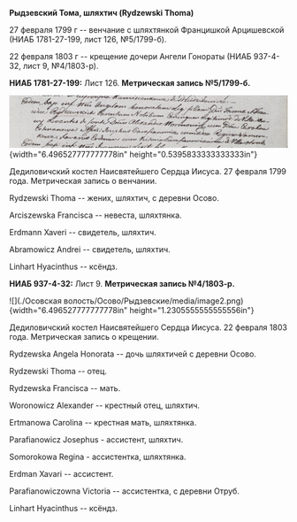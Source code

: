 **Рыдзевский Тома, шляхтич (Rydzewski Thoma)**

27 февраля 1799 г -- венчание с шляхтянкой Францишкой Арцишевской (НИАБ
1781-27-199, лист 126, №5/1799-б).

22 февраля 1803 г -- крещение дочери Ангели Гонораты (НИАБ 937-4-32,
лист 9, №4/1803-р).

**НИАБ 1781-27-199:** Лист 126. **Метрическая запись №5/1799-б.**

![](./media/5912a882199e55757c7f9ecbaed99ee340ec80e3.png){width="6.496527777777778in"
height="0.5395833333333333in"}

Дедиловичский костел Наисвятейшего Сердца Иисуса. 27 февраля 1799 года.
Метрическая запись о венчании.

Rydzewski Thoma -- жених, шляхтич, с деревни Осово.

Arciszewska Francisca -- невеста, шляхтянка.

Erdmann Xaveri -- свидетель, шляхтич.

Abramowicz Andrei -- свидетель, шляхтич.

Linhart Hyacinthus -- ксёндз.

**НИАБ 937-4-32:** Лист 9. **Метрическая запись №4/1803-р.**

![](./Осовская волость/Осово/Рыдзевские/media/image2.png){width="6.496527777777778in"
height="1.2305555555555556in"}

Дедиловичский костел Наисвятейшего Сердца Иисуса. 22 февраля 1803 года.
Метрическая запись о крещении.

Rydzewska Angela Honorata -- дочь шляхтичей с деревни Осово.

Rydzewski Thoma -- отец.

Rydzewska Francisca -- мать.

Woronowicz Alexander -- крестный отец, шляхтич.

Ertmanowa Carolina -- крестная мать, шляхтянка.

Parafianowicz Josephus - ассистент, шляхтич.

Somorokowa Regina - ассистентка, шляхтянка.

Erdman Xavari -- ассистент.

Parafianowiczowna Victoria -- ассистентка, с деревни Отруб.

Linhart Hyacinthus -- ксёндз.
